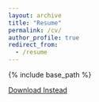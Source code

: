 ```yaml
---
layout: archive
title: "Resume"
permalink: /cv/
author_profile: true
redirect_from:
  - /resume
---
```


{% include base_path %}

<p><a href="files/Sanchita_s_resume.pdf.pdf">Download Instead</a></p>
<object data="files/Sanchita_s_resume.pdf.pdf" type="application/pdf" frameborder="0" width="100%" height="600px" style="padding: 20px;">

</object>

